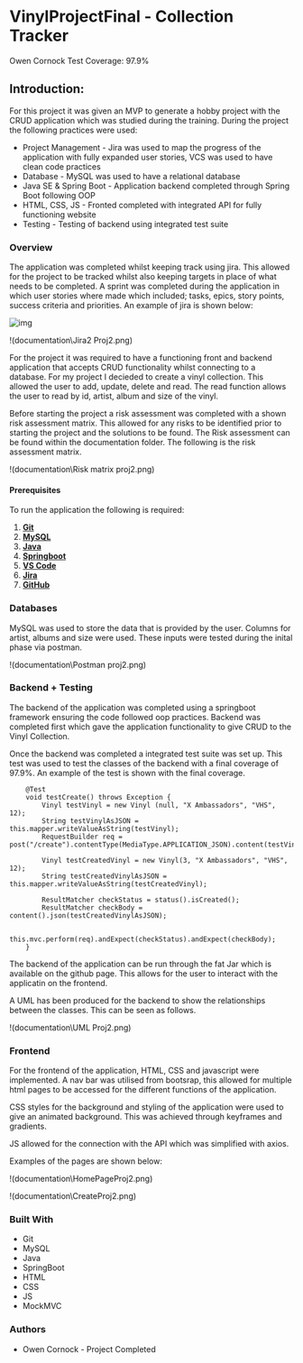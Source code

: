 # VinylProjectFinal - Collection Tracker

Owen Cornock
Test Coverage: 97.9% 
## Introduction:

For this project it was given an MVP to generate a hobby project with the CRUD application which was studied during the training. During the project the following practices were used:
* Project Management - Jira was used to map the progress of the application with fully expanded user stories, VCS was used to have clean code practices
* Database - MySQL was used to have a relational database 
* Java SE & Spring Boot - Application backend completed through Spring Boot following OOP
* HTML, CSS, JS - Fronted completed with integrated API for fully functioning website
* Testing - Testing of backend using integrated test suite

### Overview
The application was completed whilst keeping track using jira. This allowed for the project to be tracked whilst also keeping targets in place of what needs to be completed. A sprint was completed during the application in which user stories where made which included; tasks, epics, story points, success criteria and priorities. An example of jira is shown below:

![img](https://i.imgur.com/3KfIxFp.png)

!(documentation\Jira2 Proj2.png)

For the project it was required to have a functioning front and backend application that accepts CRUD functionality whilst connecting to a database. For my project I decieded to create a vinyl collection. This allowed the user to add, update, delete and read. The read function allows the user to read by id, artist, album and size of the vinyl.

Before starting the project a risk assessment was completed with a shown risk assessment matrix. This allowed for any risks to be identified prior to starting the project and the solutions to be found. The Risk assessment can be found within the documentation folder. The following is the risk assessment matrix.

!(documentation\Risk matrix proj2.png)

#### Prerequisites

To run the application the following is required:

1. [**Git**](https://gitforwindows.org/)
2. [**MySQL**](https://dev.mysql.com/downloads/windows/installer/8.0.html)
3. [**Java**](https://www.oracle.com/java/technologies/downloads/#java17)
4. [**Springboot**](https://spring.io/projects/spring-boot)
5. [**VS Code**](https://code.visualstudio.com/)
6. [**Jira**](https://www.atlassian.com/software/jira)
7. [**GitHub**](https://github.com/)

### Databases

MySQL was used to store the data that is provided by the user. Columns for artist, albums and size were used. These inputs were tested during the inital phase via postman.

!(documentation\Postman proj2.png)

### Backend + Testing

The backend of the application was completed using a springboot framework ensuring the code followed oop practices. Backend was completed first which gave the application functionality to give CRUD to the Vinyl Collection.

Once the backend was completed a integrated test suite was set up. This test was used to test the classes of the backend with a final coverage of 97.9%. An example of the test is shown with the final coverage.

```
	@Test
	void testCreate() throws Exception {
		Vinyl testVinyl = new Vinyl (null, "X Ambassadors", "VHS", 12);
		String testVinylAsJSON = this.mapper.writeValueAsString(testVinyl);
		RequestBuilder req = post("/create").contentType(MediaType.APPLICATION_JSON).content(testVinylAsJSON);
		
		Vinyl testCreatedVinyl = new Vinyl(3, "X Ambassadors", "VHS", 12);
		String testCreatedVinylAsJSON = this.mapper.writeValueAsString(testCreatedVinyl);
		
		ResultMatcher checkStatus = status().isCreated();
		ResultMatcher checkBody = content().json(testCreatedVinylAsJSON);
		
		this.mvc.perform(req).andExpect(checkStatus).andExpect(checkBody);
    }
```

The backend of the application can be run through the fat Jar which is available on the github page. This allows for the user to interact with the applicatin on the frontend.

A UML has been produced for the backend to show the relationships between the classes. This can be seen as follows.

!(documentation\UML Proj2.png)

### Frontend

For the frontend of the application, HTML, CSS and javascript were implemented. A nav bar was utilised from bootsrap, this allowed for multiple html pages to be accessed for the different functions of the application. 

CSS styles for the background and styling of the application were used to give an animated background. This was achieved through keyframes and gradients.

JS allowed for the connection with the API which was simplified with axios.

Examples of the pages are shown below: 

!(documentation\HomePageProj2.png)

!(documentation\CreateProj2.png)

### Built With

* Git
* MySQL
* Java
* SpringBoot
* HTML
* CSS
* JS
* MockMVC

### Authors

* Owen Cornock - Project Completed 
